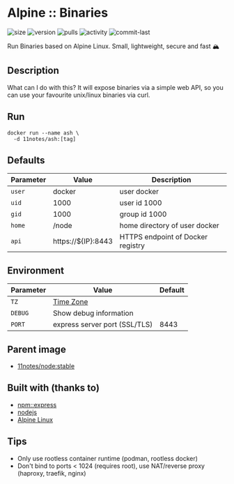 # Alpine :: Binaries
![size](https://img.shields.io/docker/image-size/11notes/ash/latest?color=0eb305) ![version](https://img.shields.io/docker/v/11notes/ash/latest?color=eb7a09) ![pulls](https://img.shields.io/docker/pulls/11notes/ash?color=2b75d6) ![activity](https://img.shields.io/github/commit-activity/m/11notes/docker-ash?color=c91cb8) ![commit-last](https://img.shields.io/github/last-commit/11notes/docker-ash?color=c91cb8)

Run Binaries based on Alpine Linux. Small, lightweight, secure and fast 🏔️

## Description
What can I do with this? It will expose binaries via a simple web API, so you can use your favourite unix/linux binaries via curl.

## Run
```shell
docker run --name ash \
  -d 11notes/ash:[tag]
```

## Defaults
| Parameter | Value | Description |
| --- | --- | --- |
| `user` | docker | user docker |
| `uid` | 1000 | user id 1000 |
| `gid` | 1000 | group id 1000 |
| `home` | /node | home directory of user docker |
| `api` | https://${IP}:8443 | HTTPS endpoint of Docker registry |

## Environment
| Parameter | Value | Default |
| --- | --- | --- |
| `TZ` | [Time Zone](https://en.wikipedia.org/wiki/List_of_tz_database_time_zones) | |
| `DEBUG` | Show debug information | |
| `PORT` | express server port (SSL/TLS) | 8443 |

## Parent image
* [11notes/node:stable](https://hub.docker.com/r/11notes/node)

## Built with (thanks to)
* [npm::express](https://www.npmjs.com/package/express)
* [nodejs](https://nodejs.org/en)
* [Alpine Linux](https://alpinelinux.org)

## Tips
* Only use rootless container runtime (podman, rootless docker)
* Don't bind to ports < 1024 (requires root), use NAT/reverse proxy (haproxy, traefik, nginx)